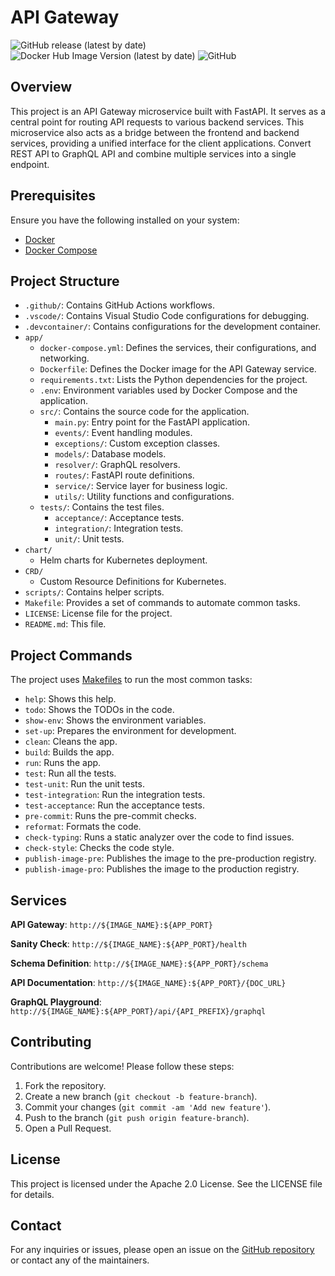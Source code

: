 # API Gateway  

![GitHub release (latest by date)](https://img.shields.io/github/v/release/zuidui/api-gateway)
![Docker Hub Image Version (latest by date)](https://img.shields.io/docker/v/zuidui/api-gateway?label=docker%20hub)
![GitHub](https://img.shields.io/github/license/zuidui/api-gateway)

## Overview

This project is an API Gateway microservice built with FastAPI. It serves as a central point for routing API requests to various backend services. This microservice also acts as a bridge between the frontend and backend services, providing a unified interface for the client applications. Convert REST API to GraphQL API and combine multiple services into a single endpoint.

## Prerequisites

Ensure you have the following installed on your system:

- [Docker](https://docs.docker.com/get-docker/)
- [Docker Compose](https://docs.docker.com/compose/install/)

## Project Structure

- `.github/`: Contains GitHub Actions workflows.
- `.vscode/`: Contains Visual Studio Code configurations for debugging.
- `.devcontainer/`: Contains configurations for the development container.
- `app/`
  - `docker-compose.yml`: Defines the services, their configurations, and networking.
  - `Dockerfile`: Defines the Docker image for the API Gateway service.
  - `requirements.txt`: Lists the Python dependencies for the project.
  - `.env`: Environment variables used by Docker Compose and the application.
  - `src/`: Contains the source code for the application.
    - `main.py`: Entry point for the FastAPI application.
    - `events/`: Event handling modules.
    - `exceptions/`: Custom exception classes.
    - `models/`: Database models.
    - `resolver/`: GraphQL resolvers.
    - `routes/`: FastAPI route definitions.
    - `service/`: Service layer for business logic.
    - `utils/`: Utility functions and configurations.
  - `tests/`: Contains the test files.
    - `acceptance/`: Acceptance tests.
    - `integration/`: Integration tests.
    - `unit/`: Unit tests.
- `chart/`
  - Helm charts for Kubernetes deployment.
- `CRD/`
  - Custom Resource Definitions for Kubernetes.
- `scripts/`: Contains helper scripts.
- `Makefile`: Provides a set of commands to automate common tasks.
- `LICENSE`: License file for the project.
- `README.md`: This file.

## Project Commands

The project uses [Makefiles](https://www.gnu.org/software/make/manual/html_node/Introduction.html) to run the most common tasks:

- `help`: Shows this help.
- `todo`: Shows the TODOs in the code.
- `show-env`: Shows the environment variables.
- `set-up`: Prepares the environment for development.
- `clean`: Cleans the app.
- `build`: Builds the app.
- `run`: Runs the app.
- `test`: Run all the tests.
- `test-unit`: Run the unit tests.
- `test-integration`: Run the integration tests.
- `test-acceptance`: Run the acceptance tests.
- `pre-commit`: Runs the pre-commit checks.
- `reformat`: Formats the code.
- `check-typing`: Runs a static analyzer over the code to find issues.
- `check-style`: Checks the code style.
- `publish-image-pre`: Publishes the image to the pre-production registry.
- `publish-image-pro`: Publishes the image to the production registry.

## Services

**API Gateway**: `http://${IMAGE_NAME}:${APP_PORT}`

**Sanity Check**: `http://${IMAGE_NAME}:${APP_PORT}/health`

**Schema Definition**: `http://${IMAGE_NAME}:${APP_PORT}/schema`

**API Documentation**: `http://${IMAGE_NAME}:${APP_PORT}/{DOC_URL}`

**GraphQL Playground**: `http://${IMAGE_NAME}:${APP_PORT}/api/{API_PREFIX}/graphql`

## Contributing

Contributions are welcome! Please follow these steps:

1. Fork the repository.
2. Create a new branch (`git checkout -b feature-branch`).
3. Commit your changes (`git commit -am 'Add new feature'`).
4. Push to the branch (`git push origin feature-branch`).
5. Open a Pull Request.

## License

This project is licensed under the Apache 2.0 License. See the LICENSE file for details.

## Contact

For any inquiries or issues, please open an issue on the [GitHub repository](https://github.com/zuidui/api-gateway) or contact any of the maintainers.

